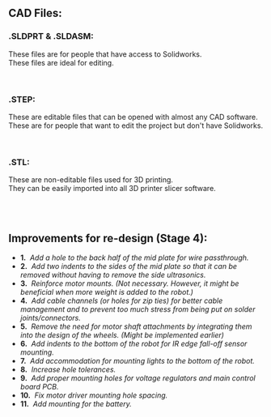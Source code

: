 ## CAD Files:

### .SLDPRT & .SLDASM:
These files are for people that have access to Solidworks.<br>
These files are ideal for editing.<br>

<br>

### .STEP:
These are editable files that can be opened with almost any CAD software.<br>
These are for people that want to edit the project but don't have Solidworks.<br>

<br>

### .STL:
These are non-editable files used for 3D printing.<br>
They can be easily imported into all 3D printer slicer software.<br>

<br>
<br>

## Improvements for re-design (Stage 4):
 - **1.**&nbsp; *Add a hole to the back half of the mid plate for wire passthrough.*
 - **2.**&nbsp; *Add two indents to the sides of the mid plate so that it can be removed without having to remove the side ultrasonics.*
 - **3.**&nbsp; *Reinforce motor mounts. (Not necessary. However, it might be beneficial when more weight is added to the robot.)*
 - **4.**&nbsp; *Add cable channels (or holes for zip ties) for better cable management and to prevent too much stress from being put on solder joints/connectors.*
 - **5.**&nbsp; *Remove the need for motor shaft attachments by integrating them into the design of the wheels. (Might be implemented earlier)*
 - **6.**&nbsp; *Add indents to the bottom of the robot for IR edge fall-off sensor mounting.*
 - **7.**&nbsp; *Add accommodation for mounting lights to the bottom of the robot.*
 - **8.**&nbsp; *Increase hole tolerances.*
 - **9.**&nbsp; *Add proper mounting holes for voltage regulators and main control board PCB.*
 - **10.**&nbsp; *Fix motor driver mounting hole spacing.*
 - **11.**&nbsp; *Add mounting for the battery.*



